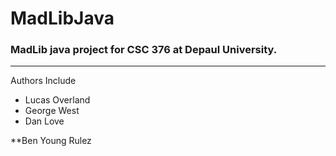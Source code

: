 # MadLibJava
### MadLib java project for CSC 376 at Depaul University.
---
Authors Include
  * Lucas Overland
  * George West
  * Dan Love


**Ben Young Rulez

